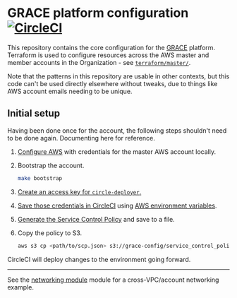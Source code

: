 # GRACE platform configuration [![CircleCI](https://circleci.com/gh/GSA/grace-core.svg?style=svg)](https://circleci.com/gh/GSA/grace-core)

This repository contains the core configuration for the [GRACE](https://github.com/gsa/devsecops#readme) platform. Terraform is used to configure resources across the AWS master and member accounts in the Organization - see [`terraform/master/`](terraform/master).

Note that the patterns in this repository are usable in other contexts, but this code can't be used directly elsewhere without tweaks, due to things like AWS account emails needing to be unique.

## Initial setup

Having been done once for the account, the following steps shouldn't need to be done again. Documenting here for reference.

1. [Configure AWS](https://www.terraform.io/docs/providers/aws/#authentication) with credentials for the master AWS account locally.
1. Bootstrap the account.

    ```sh
    make bootstrap
    ```

1. [Create an access key for `circle-deployer`.](https://console.aws.amazon.com/iam/home#/users/circle-deployer?section=security_credentials)
1. [Save those credentials in CircleCI](https://circleci.com/gh/GSA/grace-core/edit#env-vars) using [AWS environment variables](https://www.terraform.io/docs/providers/aws/#environment-variables).
1. [Generate the Service Control Policy](https://github.com/GSA/security-benchmarks/tree/master/scp) and save to a file.
1. Copy the policy to S3.

    ```sh
    aws s3 cp <path/to/scp.json> s3://grace-config/service_control_policy.json
    ```

CircleCI will deploy changes to the environment going forward.

---

See the [networking module](terraform/networking) module for a cross-VPC/account networking example.
